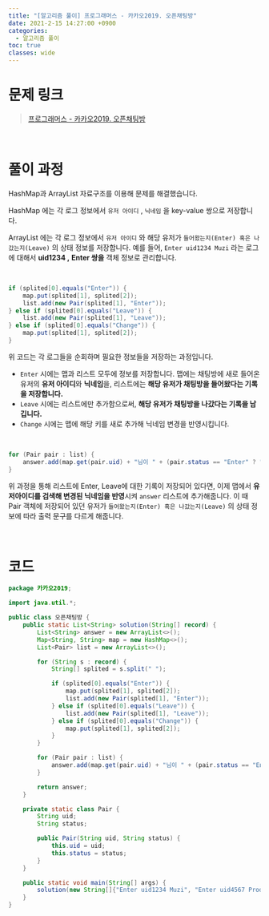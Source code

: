 ```yaml
---
title: "[알고리즘 풀이] 프로그래머스 - 카카오2019. 오픈채팅방"
date: 2021-2-15 14:27:00 +0900
categories:
  - 알고리즘 풀이
toc: true
classes: wide
---
```


# 문제 링크

> [프로그래머스 - 카카오2019. 오픈채팅방](https://programmers.co.kr/learn/courses/30/lessons/42888)

<br>

# 풀이 과정

HashMap과 ArrayList 자료구조를 이용해 문제를 해결했습니다.

HashMap 에는 각 로그 정보에서  `유저 아이디` , `닉네임` 을 key-value 쌍으로 저장합니다. 

ArrayList 에는 각 로그 정보에서 `유저 아이디` 와 해당 유저가 `들어왔는지(Enter) 혹은 나갔는지(Leave)` 의 상태 정보를 저장합니다. 예를 들어, `Enter uid1234 Muzi` 라는 로그에 대해서 **uid1234 ,** **Enter 쌍을** 객체 정보로 관리합니다.

<br>

```java
if (splited[0].equals("Enter")) {
    map.put(splited[1], splited[2]);
    list.add(new Pair(splited[1], "Enter"));
} else if (splited[0].equals("Leave")) {
    list.add(new Pair(splited[1], "Leave"));
} else if (splited[0].equals("Change")) {
    map.put(splited[1], splited[2]);
}
```

위 코드는 각 로그들을 순회하며 필요한 정보들을 저장하는 과정입니다.

- `Enter` 시에는 맵과 리스트 모두에 정보를 저장합니다. 맵에는 채팅방에 새로 들어온 유저의 **유저 아이디**와 **닉네임**을, 리스트에는 **해당 유저가 채팅방을 들어왔다는 기록을 저장합니다.**
- `Leave` 시에는 리스트에만 추가함으로써, **해당 유저가 채팅방을 나갔다는 기록을 남깁니다.**
- `Change` 시에는 맵에 해당 키를 새로 추가해 닉네임 변경을 반영시킵니다.

<br>

```java
for (Pair pair : list) {
    answer.add(map.get(pair.uid) + "님이 " + (pair.status == "Enter" ? "들어왔습니다." : "나갔습니다."));
}
```

위 과정을 통해 리스트에 Enter, Leave에 대한 기록이 저장되어 있다면, 이제 맵에서 **유저아이디를 검색해 변경된 닉네임을 반영**시켜 `answer` 리스트에 추가해줍니다. 이 때 Pair 객체에 저장되어 있던 유저가 `들어왔는지(Enter) 혹은 나갔는지(Leave)` 의 상태 정보에 따라 출력 문구를 다르게 해줍니다.

<br>

# 코드

```java
package 카카오2019;

import java.util.*;

public class 오픈채팅방 {
    public static List<String> solution(String[] record) {
        List<String> answer = new ArrayList<>();
        Map<String, String> map = new HashMap<>();
        List<Pair> list = new ArrayList<>();

        for (String s : record) {
            String[] splited = s.split(" ");

            if (splited[0].equals("Enter")) {
                map.put(splited[1], splited[2]);
                list.add(new Pair(splited[1], "Enter"));
            } else if (splited[0].equals("Leave")) {
                list.add(new Pair(splited[1], "Leave"));
            } else if (splited[0].equals("Change")) {
                map.put(splited[1], splited[2]);
            }
        }

        for (Pair pair : list) {
            answer.add(map.get(pair.uid) + "님이 " + (pair.status == "Enter" ? "들어왔습니다." : "나갔습니다."));
        }

        return answer;
    }

    private static class Pair {
        String uid;
        String status;

        public Pair(String uid, String status) {
            this.uid = uid;
            this.status = status;
        }
    }

    public static void main(String[] args) {
        solution(new String[]{"Enter uid1234 Muzi", "Enter uid4567 Prodo", "Leave uid1234", "Enter uid1234 Prodo", "Change uid4567 Ryan"});
    }
}
```